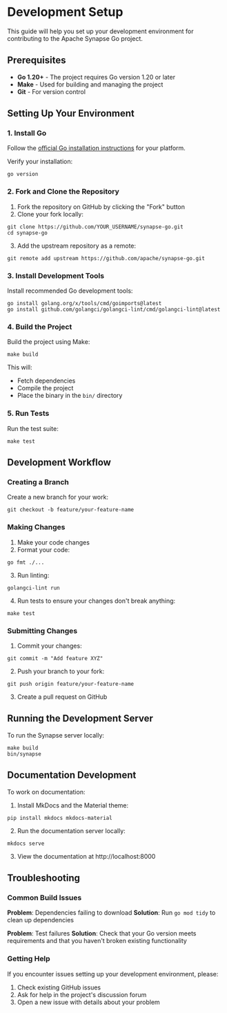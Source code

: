 # Development Setup

This guide will help you set up your development environment for contributing to the Apache Synapse Go project.

## Prerequisites

- **Go 1.20+** - The project requires Go version 1.20 or later
- **Make** - Used for building and managing the project
- **Git** - For version control

## Setting Up Your Environment

### 1. Install Go

Follow the [official Go installation instructions](https://golang.org/doc/install) for your platform.

Verify your installation:
```
go version
```

### 2. Fork and Clone the Repository

1. Fork the repository on GitHub by clicking the "Fork" button
2. Clone your fork locally:
```
git clone https://github.com/YOUR_USERNAME/synapse-go.git
cd synapse-go
```

3. Add the upstream repository as a remote:
```
git remote add upstream https://github.com/apache/synapse-go.git
```

### 3. Install Development Tools

Install recommended Go development tools:

```
go install golang.org/x/tools/cmd/goimports@latest
go install github.com/golangci/golangci-lint/cmd/golangci-lint@latest
```

### 4. Build the Project

Build the project using Make:

```
make build
```

This will:
- Fetch dependencies
- Compile the project
- Place the binary in the `bin/` directory

### 5. Run Tests

Run the test suite:

```
make test
```

## Development Workflow

### Creating a Branch

Create a new branch for your work:

```
git checkout -b feature/your-feature-name
```

### Making Changes

1. Make your code changes
2. Format your code:
```
go fmt ./...
```

3. Run linting:
```
golangci-lint run
```

4. Run tests to ensure your changes don't break anything:
```
make test
```

### Submitting Changes

1. Commit your changes:
```
git commit -m "Add feature XYZ"
```

2. Push your branch to your fork:
```
git push origin feature/your-feature-name
```

3. Create a pull request on GitHub

## Running the Development Server

To run the Synapse server locally:

```
make build
bin/synapse
```

## Documentation Development

To work on documentation:

1. Install MkDocs and the Material theme:
```
pip install mkdocs mkdocs-material
```

2. Run the documentation server locally:
```
mkdocs serve
```

3. View the documentation at http://localhost:8000

## Troubleshooting

### Common Build Issues

**Problem**: Dependencies failing to download
**Solution**: Run `go mod tidy` to clean up dependencies

**Problem**: Test failures
**Solution**: Check that your Go version meets requirements and that you haven't broken existing functionality

### Getting Help

If you encounter issues setting up your development environment, please:
1. Check existing GitHub issues
2. Ask for help in the project's discussion forum
3. Open a new issue with details about your problem